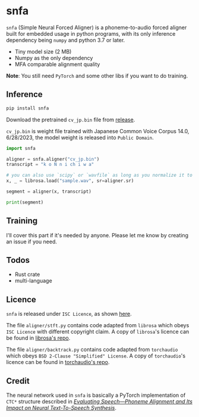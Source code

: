 # snfa

`snfa` (Simple Neural Forced Aligner) is a phoneme-to-audio forced aligner built for embedded usage in python programs, with its only inference dependency being `numpy` and python 3.7 or later.

- Tiny model size (2 MB)
- Numpy as the only dependency
- MFA comparable alignment quality

**Note**: You still need `PyTorch` and some other libs if you want to do training.

## Inference

```bash
pip install snfa
```
Download the pretrained `cv_jp.bin` file from [release](https://github.com/Patchethium/snfa/releases/latest).

`cv_jp.bin` is weight file trained with Japanese Common Voice Corpus 14.0, 6/28/2023, the model weight is released into `Public Domain`.

```python
import snfa

aligner = snfa.aligner("cv_jp.bin")
transcript = "k o N n i ch i w a"

# you can also use `scipy` or `wavfile` as long as you normalize it to [-1,1]
x, _ = librosa.load("sample.wav", sr=aligner.sr)

segment = aligner(x, transcript)

print(segment)
```

## Training

I'll cover this part if it's needed by anyone. Please let me know by creating an issue if you need.

## Todos

- Rust crate
- multi-language

## Licence

`snfa` is released under `ISC Licence`, as shown [here](/LICENCE).

The file `aligner/stft.py` contains code adapted from `librosa` which obeys `ISC Licence` with different copyright claim. A copy of `librosa`'s licence can be found in [librosa's repo](https://github.com/librosa/librosa/blob/main/LICENSE.md).

The file `aligner/backtrack.py` contains code adapted from `torchaudio` which obeys `BSD 2-Clause "Simplified" License`. A copy of `torchaudio`'s licence can be found in [torchaudio's repo](https://github.com/pytorch/audio/blob/main/LICENSE).

## Credit

The neural network used in `snfa` is basically a PyTorch implementation of `CTC*` structure described in [_Evaluating Speech—Phoneme Alignment and Its Impact on Neural Text-To-Speech Synthesis_](https://www.audiolabs-erlangen.de/resources/NLUI/2023-ICASSP-eval-alignment-tts).
